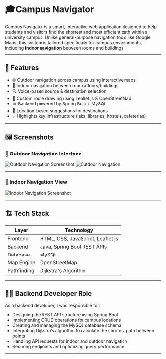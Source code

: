 # 🎓Campus Navigator

 Campus Navigator is a smart, interactive web application designed to help students and visitors find the shortest and most efficient path within a university campus. Unlike general-purpose navigation tools like Google Maps, this system is tailored specifically for campus environments, including **indoor navigation** between rooms and buildings.

---

## 🚀 Features

- 🌐 Outdoor navigation across campus using interactive maps
- 🧭 Indoor navigation between rooms/floors/buildings
- 🔍 Voice-based source & destination selection
- 📍 Custom route drawing using Leaflet.js & OpenStreetMap
- 📊 Backend powered by Spring Boot + MySQL
- 📌 Location-based suggestions for destinations
- 💡 Highlights key infrastructure (labs, libraries, hostels, cafeterias)

---

## 🖼️ Screenshots

### 🔹 Outdoor Navigation Interface
![Outdoor Navigation Screenshot](https://github.com/user-attachments/assets/3018dd07-12bc-4926-8c6e-624f7f60560b)
![Outdoor Navigation](https://github.com/user-attachments/assets/0565b41a-c373-4bea-b96a-94cbb1e960a5)

---

### 🔹 Indoor Navigation View
![Indoor Navigation Screenshot](https://github.com/user-attachments/assets/072158ec-eef9-48fe-b72c-7f71785f1cc9)

---

## 🏗️ Tech Stack

| Layer        | Technology            |
|--------------|------------------------|
| Frontend     | HTML, CSS, JavaScript, Leaflet.js |
| Backend      | Java, Spring Boot REST APIs |
| Database     | MySQL |
| Map Engine   | OpenStreetMap |
| Pathfinding  | Dijkstra's Algorithm |

---

## 👨‍💻 Backend Developer Role

As a backend developer, I was responsible for:

- Designing the REST API structure using Spring Boot
- Implementing CRUD operations for campus locations
- Creating and managing the MySQL database schema
- Integrating Dijkstra’s algorithm to calculate the shortest path between points
- Handling API requests for indoor and outdoor navigation
- Securing endpoints and optimizing query performance

---
